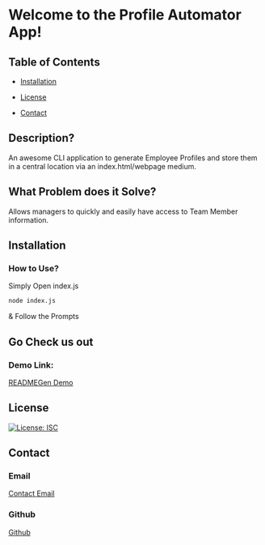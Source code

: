 # Welcome to the Profile Automator App!

## Table of Contents

- [Installation](#installation)

- [License](#license)

- [Contact](#contact)

## Description?

An awesome CLI application to generate Employee Profiles and store them in a central location via an index.html/webpage medium.

## What Problem does it Solve?

Allows managers to quickly and easily have access to Team Member information.

## Installation

### How to Use?

Simply Open index.js

```bash
node index.js
```
& Follow the Prompts

## Go Check us out

### Demo Link:

[READMEGen Demo](https://drive.google.com/file/d/1bSbB8JdbHnBto_ZCW7jkaTGrU-if7aTr/view?usp=sharing)


## License

[![License: ISC](https://img.shields.io/badge/License-ISC-blue.svg)](https://opensource.org/licenses/ISC)

## Contact

### Email

[Contact Email](mailto:create.jasminedaniels@gmail.com)

### Github

[Github](https://github.com/JasmineDaniels)